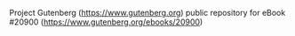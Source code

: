 Project Gutenberg (https://www.gutenberg.org) public repository for eBook #20900 (https://www.gutenberg.org/ebooks/20900)
